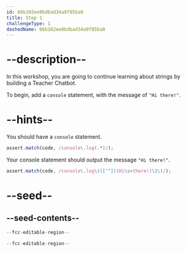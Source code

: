 ```yaml
---
id: 66b102ee0bdbad34a9f85ba0
title: Step 1
challengeType: 1
dashedName: 66b102ee0bdbad34a9f85ba0
---
```


# --description--

In this workshop, you are going to continue learning about strings by building a Teacher Chatbot. 

To begin, add a `console` statement, with the message of `"Hi there!"`.

# --hints--

You should have a `console` statement.

```js
assert.match(code, /console\.log(.*)/);
```

Your console statement should output the message `"Hi there!"`.

```js
assert.match(code, /console\.log\((['"])(Hi\s+there!)\1\)/);
```

# --seed--

## --seed-contents--

```js
--fcc-editable-region--

--fcc-editable-region--
```
